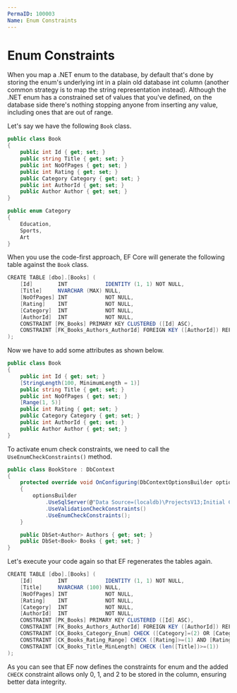 ```yaml
---
PermaID: 100003
Name: Enum Constraints
---
```


# Enum Constraints

When you map a .NET enum to the database, by default that's done by storing the enum's underlying int in a plain old database int column (another common strategy is to map the string representation instead). Although the .NET enum has a constrained set of values that you've defined, on the database side there's nothing stopping anyone from inserting any value, including ones that are out of range.

Let's say we have the following `Book` class.

```csharp
public class Book
{
    public int Id { get; set; }
    public string Title { get; set; }
    public int NoOfPages { get; set; }
    public int Rating { get; set; }
    public Category Category { get; set; }
    public int AuthorId { get; set; }
    public Author Author { get; set; }
}

public enum Category
{
    Education,
    Sports,
    Art
}
```

When you use the code-first approach, EF Core will generate the following table against the `Book` class.

```csharp
CREATE TABLE [dbo].[Books] (
    [Id]        INT            IDENTITY (1, 1) NOT NULL,
    [Title]     NVARCHAR (MAX) NULL,
    [NoOfPages] INT            NOT NULL,
    [Rating]    INT            NOT NULL,
    [Category]  INT            NOT NULL,
    [AuthorId]  INT            NOT NULL,
    CONSTRAINT [PK_Books] PRIMARY KEY CLUSTERED ([Id] ASC),
    CONSTRAINT [FK_Books_Authors_AuthorId] FOREIGN KEY ([AuthorId]) REFERENCES [dbo].[Authors] ([AuthorId]) ON DELETE CASCADE
);
```

Now we have to add some attributes as shown below.

```csharp
public class Book
{
    public int Id { get; set; }
    [StringLength(100, MinimumLength = 1)]
    public string Title { get; set; }
    public int NoOfPages { get; set; }
    [Range(1, 5)]
    public int Rating { get; set; }
    public Category Category { get; set; }
    public int AuthorId { get; set; }
    public Author Author { get; set; }
}
```

To activate enum check constraints, we need to call the `UseEnumCheckConstraints()` method.

```csharp
public class BookStore : DbContext
{
    protected override void OnConfiguring(DbContextOptionsBuilder optionsBuilder)
    {
        optionsBuilder
            .UseSqlServer(@"Data Source=(localdb)\ProjectsV13;Initial Catalog=BookStoreDb;")
            .UseValidationCheckConstraints()
            .UseEnumCheckConstraints();
    }

    public DbSet<Author> Authors { get; set; }
    public DbSet<Book> Books { get; set; }
}
```

Let's execute your code again so that EF regenerates the tables again.

```csharp
CREATE TABLE [dbo].[Books] (
    [Id]        INT            IDENTITY (1, 1) NOT NULL,
    [Title]     NVARCHAR (100) NULL,
    [NoOfPages] INT            NOT NULL,
    [Rating]    INT            NOT NULL,
    [Category]  INT            NOT NULL,
    [AuthorId]  INT            NOT NULL,
    CONSTRAINT [PK_Books] PRIMARY KEY CLUSTERED ([Id] ASC),
    CONSTRAINT [FK_Books_Authors_AuthorId] FOREIGN KEY ([AuthorId]) REFERENCES [dbo].[Authors] ([AuthorId]) ON DELETE CASCADE,
    CONSTRAINT [CK_Books_Category_Enum] CHECK ([Category]=(2) OR [Category]=(1) OR [Category]=(0)),
    CONSTRAINT [CK_Books_Rating_Range] CHECK ([Rating]>=(1) AND [Rating]<=(5)),
    CONSTRAINT [CK_Books_Title_MinLength] CHECK (len([Title])>=(1))
);
```

As you can see that EF now defines the constraints for enum and the added `CHECK` constraint allows only 0, 1, and 2 to be stored in the column, ensuring better data integrity.
